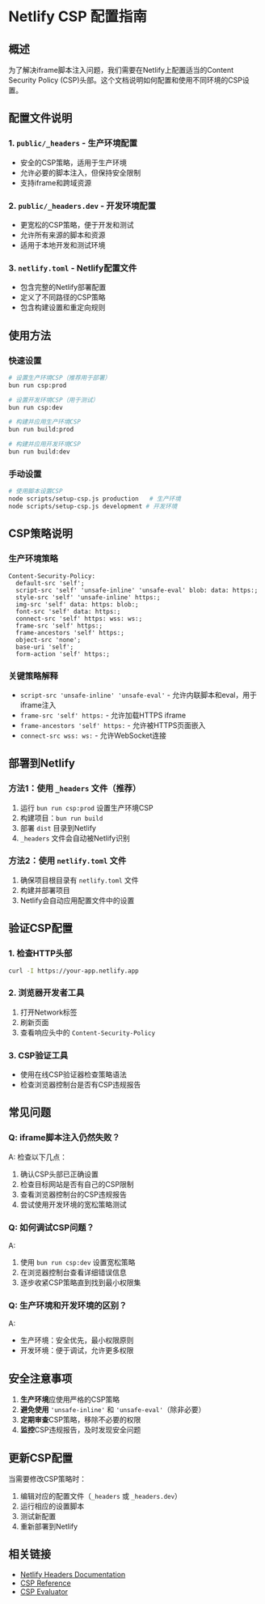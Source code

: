 # Netlify CSP 配置指南

## 概述

为了解决iframe脚本注入问题，我们需要在Netlify上配置适当的Content Security Policy (CSP)头部。这个文档说明如何配置和使用不同环境的CSP设置。

## 配置文件说明

### 1. `public/_headers` - 生产环境配置
- 安全的CSP策略，适用于生产环境
- 允许必要的脚本注入，但保持安全限制
- 支持iframe和跨域资源

### 2. `public/_headers.dev` - 开发环境配置  
- 更宽松的CSP策略，便于开发和测试
- 允许所有来源的脚本和资源
- 适用于本地开发和测试环境

### 3. `netlify.toml` - Netlify配置文件
- 包含完整的Netlify部署配置
- 定义了不同路径的CSP策略
- 包含构建设置和重定向规则

## 使用方法

### 快速设置

```bash
# 设置生产环境CSP（推荐用于部署）
bun run csp:prod

# 设置开发环境CSP（用于测试）
bun run csp:dev

# 构建并应用生产环境CSP
bun run build:prod

# 构建并应用开发环境CSP
bun run build:dev
```

### 手动设置

```bash
# 使用脚本设置CSP
node scripts/setup-csp.js production   # 生产环境
node scripts/setup-csp.js development # 开发环境
```

## CSP策略说明

### 生产环境策略
```
Content-Security-Policy: 
  default-src 'self';
  script-src 'self' 'unsafe-inline' 'unsafe-eval' blob: data: https:;
  style-src 'self' 'unsafe-inline' https:;
  img-src 'self' data: https: blob:;
  font-src 'self' data: https:;
  connect-src 'self' https: wss: ws:;
  frame-src 'self' https:;
  frame-ancestors 'self' https:;
  object-src 'none';
  base-uri 'self';
  form-action 'self' https:;
```

### 关键策略解释
- `script-src 'unsafe-inline' 'unsafe-eval'` - 允许内联脚本和eval，用于iframe注入
- `frame-src 'self' https:` - 允许加载HTTPS iframe
- `frame-ancestors 'self' https:` - 允许被HTTPS页面嵌入
- `connect-src wss: ws:` - 允许WebSocket连接

## 部署到Netlify

### 方法1：使用 `_headers` 文件（推荐）
1. 运行 `bun run csp:prod` 设置生产环境CSP
2. 构建项目：`bun run build`
3. 部署 `dist` 目录到Netlify
4. `_headers` 文件会自动被Netlify识别

### 方法2：使用 `netlify.toml` 文件
1. 确保项目根目录有 `netlify.toml` 文件
2. 构建并部署项目
3. Netlify会自动应用配置文件中的设置

## 验证CSP配置

### 1. 检查HTTP头部
```bash
curl -I https://your-app.netlify.app
```

### 2. 浏览器开发者工具
1. 打开Network标签
2. 刷新页面
3. 查看响应头中的 `Content-Security-Policy`

### 3. CSP验证工具
- 使用在线CSP验证器检查策略语法
- 检查浏览器控制台是否有CSP违规报告

## 常见问题

### Q: iframe脚本注入仍然失败？
A: 检查以下几点：
1. 确认CSP头部已正确设置
2. 检查目标网站是否有自己的CSP限制
3. 查看浏览器控制台的CSP违规报告
4. 尝试使用开发环境的宽松策略测试

### Q: 如何调试CSP问题？
A: 
1. 使用 `bun run csp:dev` 设置宽松策略
2. 在浏览器控制台查看详细错误信息
3. 逐步收紧CSP策略直到找到最小权限集

### Q: 生产环境和开发环境的区别？
A:
- 生产环境：安全优先，最小权限原则
- 开发环境：便于调试，允许更多权限

## 安全注意事项

1. **生产环境**应使用严格的CSP策略
2. **避免使用** `'unsafe-inline'` 和 `'unsafe-eval'`（除非必要）
3. **定期审查**CSP策略，移除不必要的权限
4. **监控**CSP违规报告，及时发现安全问题

## 更新CSP配置

当需要修改CSP策略时：

1. 编辑对应的配置文件（`_headers` 或 `_headers.dev`）
2. 运行相应的设置脚本
3. 测试新配置
4. 重新部署到Netlify

## 相关链接

- [Netlify Headers Documentation](https://docs.netlify.com/routing/headers/)
- [CSP Reference](https://developer.mozilla.org/en-US/docs/Web/HTTP/CSP)
- [CSP Evaluator](https://csp-evaluator.withgoogle.com/)

